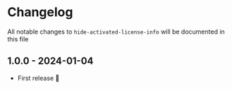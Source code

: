 # Changelog

All notable changes to `hide-activated-license-info` will be documented in this file

## 1.0.0 - 2024-01-04

- First release 🥳
